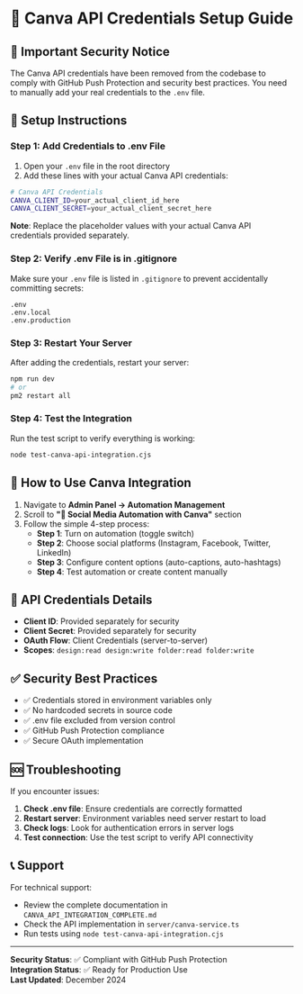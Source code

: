 # 🔐 Canva API Credentials Setup Guide

## 🚨 Important Security Notice

The Canva API credentials have been removed from the codebase to comply with GitHub Push Protection and security best practices. You need to manually add your real credentials to the `.env` file.

## 📝 Setup Instructions

### Step 1: Add Credentials to .env File

1. Open your `.env` file in the root directory
2. Add these lines with your actual Canva API credentials:

```bash
# Canva API Credentials
CANVA_CLIENT_ID=your_actual_client_id_here
CANVA_CLIENT_SECRET=your_actual_client_secret_here
```

**Note**: Replace the placeholder values with your actual Canva API credentials provided separately.

### Step 2: Verify .env File is in .gitignore

Make sure your `.env` file is listed in `.gitignore` to prevent accidentally committing secrets:

```gitignore
.env
.env.local
.env.production
```

### Step 3: Restart Your Server

After adding the credentials, restart your server:

```bash
npm run dev
# or
pm2 restart all
```

### Step 4: Test the Integration

Run the test script to verify everything is working:

```bash
node test-canva-api-integration.cjs
```

## 🎯 How to Use Canva Integration

1. Navigate to **Admin Panel → Automation Management**
2. Scroll to **"🎨 Social Media Automation with Canva"** section
3. Follow the simple 4-step process:
   - **Step 1**: Turn on automation (toggle switch)
   - **Step 2**: Choose social platforms (Instagram, Facebook, Twitter, LinkedIn)
   - **Step 3**: Configure content options (auto-captions, auto-hashtags)
   - **Step 4**: Test automation or create content manually

## 🔧 API Credentials Details

- **Client ID**: Provided separately for security
- **Client Secret**: Provided separately for security
- **OAuth Flow**: Client Credentials (server-to-server)
- **Scopes**: `design:read design:write folder:read folder:write`

## ✅ Security Best Practices

- ✅ Credentials stored in environment variables only
- ✅ No hardcoded secrets in source code
- ✅ .env file excluded from version control
- ✅ GitHub Push Protection compliance
- ✅ Secure OAuth implementation

## 🆘 Troubleshooting

If you encounter issues:

1. **Check .env file**: Ensure credentials are correctly formatted
2. **Restart server**: Environment variables need server restart to load
3. **Check logs**: Look for authentication errors in server logs
4. **Test connection**: Use the test script to verify API connectivity

## 📞 Support

For technical support:
- Review the complete documentation in `CANVA_API_INTEGRATION_COMPLETE.md`
- Check the API implementation in `server/canva-service.ts`
- Run tests using `node test-canva-api-integration.cjs`

---

**Security Status**: ✅ Compliant with GitHub Push Protection  
**Integration Status**: ✅ Ready for Production Use  
**Last Updated**: December 2024
